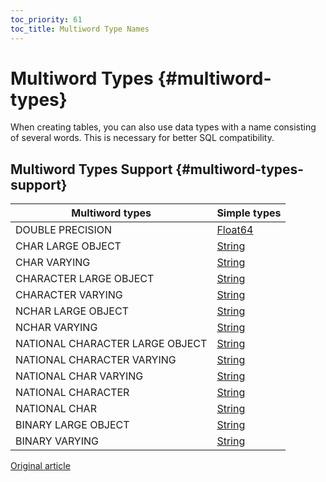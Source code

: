 ```yaml
---
toc_priority: 61
toc_title: Multiword Type Names
---
```


# Multiword Types {#multiword-types}

When creating tables, you can also use data types with a name consisting of several words. This is necessary for better SQL compatibility.

## Multiword Types Support {#multiword-types-support}

| Multiword types                  | Simple types                                                 |
|----------------------------------|--------------------------------------------------------------|
| DOUBLE PRECISION                 | [Float64](../../sql-reference/data-types/float.md)           |
| CHAR LARGE OBJECT                | [String](../../sql-reference/data-types/string.md)           |
| CHAR VARYING                     | [String](../../sql-reference/data-types/string.md)           |
| CHARACTER LARGE OBJECT           | [String](../../sql-reference/data-types/string.md)           |
| CHARACTER VARYING                | [String](../../sql-reference/data-types/string.md)           |
| NCHAR LARGE OBJECT               | [String](../../sql-reference/data-types/string.md)           |
| NCHAR VARYING                    | [String](../../sql-reference/data-types/string.md)           |
| NATIONAL CHARACTER LARGE OBJECT  | [String](../../sql-reference/data-types/string.md)           |
| NATIONAL CHARACTER VARYING       | [String](../../sql-reference/data-types/string.md)           |
| NATIONAL CHAR VARYING            | [String](../../sql-reference/data-types/string.md)           |
| NATIONAL CHARACTER               | [String](../../sql-reference/data-types/string.md)           |
| NATIONAL CHAR                    | [String](../../sql-reference/data-types/string.md)           |
| BINARY LARGE OBJECT              | [String](../../sql-reference/data-types/string.md)           |
| BINARY VARYING                   | [String](../../sql-reference/data-types/string.md)           |

[Original article](https://clickhouse.tech/docs/en/sql-reference/data-types/multiword-types/) <!--hide-->
